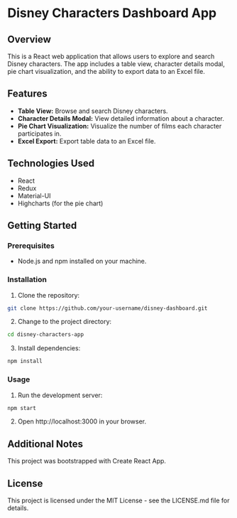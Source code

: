 # Disney Characters Dashboard App

## Overview

This is a React web application that allows users to explore and search Disney characters. The app includes a table view, character details modal, pie chart visualization, and the ability to export data to an Excel file.

## Features

- **Table View:** Browse and search Disney characters.
- **Character Details Modal:** View detailed information about a character.
- **Pie Chart Visualization:** Visualize the number of films each character participates in.
- **Excel Export:** Export table data to an Excel file.

## Technologies Used

- React
- Redux
- Material-UI
- Highcharts (for the pie chart)

## Getting Started

### Prerequisites

- Node.js and npm installed on your machine.

### Installation

1. Clone the repository:

```bash
git clone https://github.com/your-username/disney-dashboard.git
```

2. Change to the project directory:

```bash
cd disney-characters-app
```

3. Install dependencies:

```bash
npm install
```

### Usage

1. Run the development server:

```bash
npm start
```

2. Open http://localhost:3000 in your browser.

## Additional Notes

This project was bootstrapped with Create React App.

## License

This project is licensed under the MIT License - see the LICENSE.md file for details.
